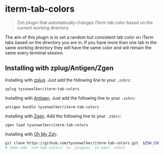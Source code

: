 # iterm-tab-colors 
> Zsh plugin that automatically changes iTerm tab color based on the current
> working directory 

The aim of this plugin is to set a random but consistent tab color on iTerm tabs based on
the directory you are in. If you have more than one tab in the same working
directory they will have the same color and will remain the same every
terminal session. 

Installing with zplug/Antigen/Zgen
----------------------------

Installing with [zplug](https://github.com/zplug/zplug). Just add the following line to your `.zshrc`:
```
zplug tysonwolker/iterm-tab-colors
```

Installing with [Antigen](https://github.com/zsh-users/antigen). Just add the following line to your `.zshrc`:

```
antigen bundle tysonwolker/iterm-tab-colors
```

Installing with [Zgen](https://github.com/tarjoilija/zgen). Add the following line to your `.zshrc`:

```
zgen load tysonwolker/iterm-tab-colors
```

Installing with [Oh My Zsh](https://ohmyz.sh/):
```sh
git clone https://github.com/tysonwolker/iterm-tab-colors.git  $ZSH_CUSTOM/plugins/zsh-tab-colors
# then add `zsh-tab-colors` to `plugins` in your .zshrc 
```

